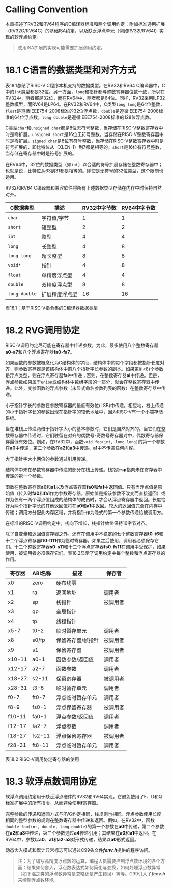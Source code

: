 # Calling Convention 

本章描述了RV32和RV64程序的C编译器标准和两个调用约定：附加标准通用扩展（RV32G/RV64G）的基础ISA约定，以及缺乏浮点单元（例如RV32I/RV64I）实现的软浮点约定。

> 使用ISA扩展的实现可能需要扩展调用约定。

# 18.1 C语言的数据类型和对齐方式

表18.1总结了RISC-V C程序本机支持的数据类型。在RV32和RV64 C编译器中，C中的`int`类型都是32位。另一方面，`long`和指针都与整数寄存器位数一致，所以在RV32中，两者都是32位，而在RV64中，两者都是64位。同样，RV32采用ILP32整数模型，而RV64是LP64。在RV32和RV64中，C类型`long long`是64位整数，`float`是遵循IEEE754-2008标准的32位浮点数，`double`是遵循IEEE754-2008标准的64位浮点数，`long double`是遵循IEEE754-2008标准的128位浮点数。

C类型`char`和`unsigned char`都是8位无符号整数，当存储在RISC-V整数寄存器中时是零扩展。`unsigned short`是16位无符号整数，当存储在RISC-V整数寄存器中时是零扩展。`signed char`是8位有符号整数，当存储在RISC-V整数寄存器中时是符号扩展的，即比特位从（XLEN-1）到7都是相等的。`short`是16位有符号整数，当存储在寄存器中时是符号扩展的。

在RV64中，32位的数据类型（如`int`）以合适的符号扩展存储在整数寄存器中；也就是说，比特位从63到31都是相等的。即使是无符号的32位类型，这个限制也适用。

RV32和RV64 C编译器和兼容软件将所有上述数据类型存储在内存中时保持自然对齐。

| **C数据类型** | **描述**       | **RV32中字节数** | **RV64中字节数** |
| ------------- | -------------- | ---------------- | ---------------- |
| `char`        | 字符值/字节    | 1                | 1                |
| `short`       | 短整型         | 2                | 2                |
| `int`         | 整型           | 4                | 4                |
| `long`        | 长整型         | 4                | 8                |
| `long long`   | 超长整型       | 8                | 8                |
| `void*`       | 指针           | 4                | 8                |
| `float`       | 单精度浮点型   | 4                | 4                |
| `double`      | 双精度浮点型   | 8                | 8                |
| `long double` | 扩展精度浮点型 | 16               | 16               |

表18.1：基于RISC-V指令集的C编译器数据类型

# 18.2 RVG调用协定

RISC-V调用约定尽可能在寄存器中传递参数。为此，最多使用八个整数寄存器**a0**-**a7**和八个浮点寄存器**fa0**-**fa7**。

如果函数的参数被概念化为C结构体的字段，结构体中的每个字段都按指针长度对齐，则参数寄存器是该结构体中前八个指针字长参数的副本。如果第i(i<8)个参数是浮点类型，则在浮点寄存器**fai**中传递；否则，在整数寄存器**ai**中传递。但是，浮点参数如果属于`union`或结构体中数组字段的一部分，就会在整数寄存器中传递。此外，变参函数的浮点参数（未显式命名参数列表的函数）在整数寄存器中传递。

小于指针字长的参数在参数寄存器的最低有效位(LSB)中传递。相应地，栈上传递的小于指针字长的参数出现在指针字的较低地址中，因为RISC-V有一个小端存储系统。

当在堆栈上传递两倍于指针字大小的基本参数时，它们是自然对齐的。当它们在整数寄存器中传递时，它们驻留在对齐的偶数号-奇数号寄存器对中，偶数寄存器保存最低有效位。例如，在RV32中，函数`void foo(int, long long)`的第一个参数在**a0**中传递，第二个参数在**a2**和**a3**中传递。**a1**中不传递任何内容。

大于指针字大小两倍的参数通过引用传递。

结构体中未在参数寄存器中传递的部分在栈上传递。栈指针**sp**指向未在寄存器中传递的第一个参数。

函数在整数寄存器**a0**和**a1**以及浮点寄存器**fa0**和**fa1**中返回值。只有当浮点值是原始值（传入时**fa0**和**fa1**作为参数寄存器，原始值是指该参数不改变而直接返回）或作为仅有一两个浮点值组成的结构体的成员时，才会从浮点寄存器中返回。长度恰好为两个指针字长的其他返回值将在**a0**和**a1**中返回。较大的返回值完全在内存中传递；调用方分配此内存区域，并将指针作为隐式的第一个参数传递给被调用方。

在标准的RISC-V调用约定中，栈向下增长，栈指针始终保持16字节对齐。

除了自变量和返回值寄存器之外，还有在调用中不稳定的七个整数寄存器**t0**-**t6**和十二个浮点寄存器**ft0**-**ft11**作为临时寄存器，如果之后使用，调用者必须保存它们。十二个整数寄存器**s0**-**s11**和十二个浮点寄存器**fs0**-**fs11**在调用中受保护，如果使用，被调用者必须保存它们。表18.2显示了调用约定中每个整数和浮点寄存器的作用。

| **寄存器** | **ABI名称** | **描述**          | **保存者** |
| ---------- | ----------- | ----------------- | ---------- |
| x0         | zero        | 硬布线零          |            |
| x1         | ra          | 返回地址          | 调用者     |
| x2         | sp          | 栈指针            | 被调用者   |
| x3         | gp          | 全局指针          |            |
| x4         | tp          | 线程指针          |            |
| x5-7       | t0-2        | 临时暂存单元      | 调用者     |
| x8         | s0/fp       | 保留寄存器/帧指针 | 被调用者   |
| x9         | s1          | 保留寄存器        | 被调用者   |
| x10-11     | a0-1        | 函数参数/返回值   | 调用者     |
| x12-17     | a2-7        | 函数参数          | 调用者     |
| x18-27     | s2-11       | 保留寄存器        | 被调用者   |
| x28-31     | t3-6        | 临时暂存单元      | 调用者·    |
| f0-7       | ft0-7       | 浮点临时暂存单元  | 调用者     |
| f8-9       | fs0-1       | 浮点保留寄存器    | 被调用者   |
| f10-11     | fa0-1       | 浮点参数/返回值   | 调用者     |
| f12-17     | fa2-7       | 浮点参数          | 调用者     |
| f18-27     | fs2-11      | 浮点保留寄存器    | 被调用者   |
| f28-31     | ft8-11      | 浮点临时暂存单元  | 调用者     |

表18.2 RISC-V调用协定寄存器的使用

# 18.3 软浮点数调用协定

软浮点调用约定用于缺乏浮点硬件的RV32和RV64实现。它避免使用了F、D和Q标准扩展中的所有指令，从而避免使用**f**寄存器。

完整参数的传递和返回方式与RVG约定相同，栈规则也相同。浮点参数使用长度相同的整型参数的规则在整数寄存器中传递和返回。例如，在RV32中，函数`double foo(int, double, long double)`的第一个参数在**a0**中传递，第二个参数在**a2**和**a3**中传递，第三个参数通过**a4**传递引用；其结果在**a0**和**a1**中返回。在RV64中，参数以**a0**、**a1**和**a2**-**a3**对形式传递，结果以**a0**形式返回。

动态舍入模式和累计异常标志可以通过C99头文件***fenv.h***提供的程序访问。

> 注：为了编写高精度浮点数的运算，编程人员需要控制浮点数环境的各个方面：结果如何舍入，浮点数表达式如何简化与变换，如何处理浮点数异常（如下溢之类的浮点数异常是忽略还是产生错误）等等。C99引入了***fenv.h***来控制浮点数环境。